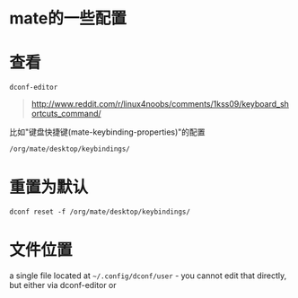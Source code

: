 # mate的一些配置

# 查看
`dconf-editor`

> http://www.reddit.com/r/linux4noobs/comments/1kss09/keyboard_shortcuts_command/

比如"键盘快捷键(mate-keybinding-properties)"的配置

`/org/mate/desktop/keybindings/`

# 重置为默认
```
dconf reset -f /org/mate/desktop/keybindings/
```

# 文件位置

a single file located at `~/.config/dconf/user` - you cannot edit that directly, but either via dconf-editor or 